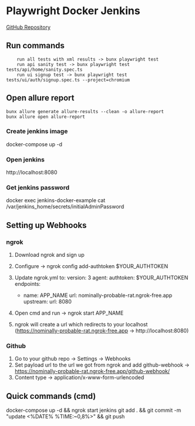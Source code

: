 # Playwright Docker Jenkins
[GitHub Repository](https://github.com/A-Makeyev/playwright-docker-jenkins)

## Run commands
```
    run all tests with xml results -> bunx playwright test
    run api sanity test -> bunx playwright test tests/api/home/sanity.spec.ts
    run ui signup test -> bunx playwright test tests/ui/auth/signup.spec.ts --project=chromium
```

## Open allure report
```
bunx allure generate allure-results --clean -o allure-report
bunx allure open allure-report
```

### Create jenkins image
docker-compose up -d

### Open jenkins
http://localhost:8080

### Get jenkins password
docker exec jenkins-docker-example cat /var/jenkins_home/secrets/initialAdminPassword

## Setting up Webhooks
### ngrok
1) Download ngrok and sign up
2) Configure -> ngrok config add-authtoken $YOUR_AUTHTOKEN
3) Update ngrok.yml to:
    version: 3
    agent:
    authtoken: $YOUR_AUTHTOKEN
    endpoints:
    - name: APP_NAME
        url: nominally-probable-rat.ngrok-free.app
        upstream:
        url: 8080

4) Open cmd and run -> ngrok start APP_NAME
5) ngrok will create a url which redirects to your localhost (https://nominally-probable-rat.ngrok-free.app -> http://localhost:8080)

### Github
1) Go to your github repo -> Settings -> Webhooks
2) Set payload url to the url we got from ngrok and add github-webhook -> https://nominally-probable-rat.ngrok-free.app/github-webhook/
3) Content type -> application/x-www-form-urlencoded

## Quick commands (cmd)
docker-compose up -d && ngrok start jenkins
git add . && git commit -m "update <%DATE% %TIME:~0,8%>" && git push
